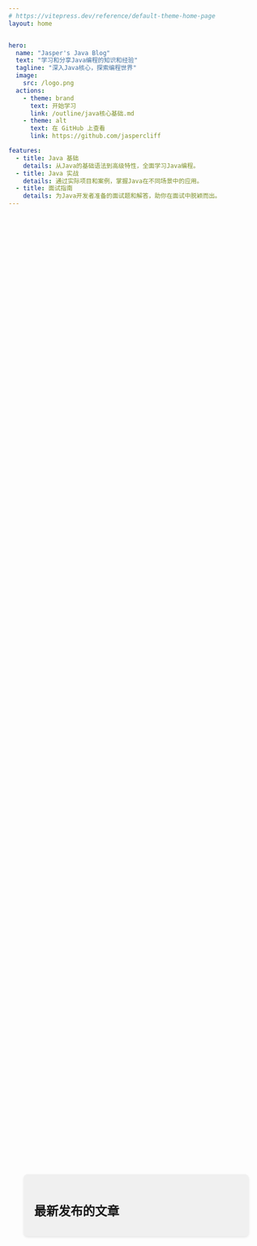 ```yaml
---
# https://vitepress.dev/reference/default-theme-home-page
layout: home


hero:
  name: "Jasper's Java Blog"
  text: "学习和分享Java编程的知识和经验"
  tagline: "深入Java核心，探索编程世界"
  image:
    src: /logo.png
  actions:
    - theme: brand
      text: 开始学习
      link: /outline/java核心基础.md
    - theme: alt
      text: 在 GitHub 上查看
      link: https://github.com/jaspercliff

features:
  - title: Java 基础
    details: 从Java的基础语法到高级特性，全面学习Java编程。
  - title: Java 实战
    details: 通过实际项目和案例，掌握Java在不同场景中的应用。
  - title: 面试指南
    details: 为Java开发者准备的面试题和解答，助你在面试中脱颖而出。
---
```


<div class="latest-md-files">
  <div class="card">
    <h1>最新发布的文章</h1>
    <ul>
      <!-- <li v-for="file in files" :key="file">
        <a :href="`/${file}`">{{ file }}</a>
      </li> -->
    </ul>
  </div>
</div>

<style>
:root {
  --vp-home-hero-name-color: transparent;
  --vp-home-hero-name-background: -webkit-linear-gradient(120deg, #bd34fe 30%, #41d1ff);

  --vp-home-hero-image-background-image: linear-gradient(-45deg, #bd34fe 50%, #47caff 50%);
  --vp-home-hero-image-filter: blur(44px);
}

@media (min-width: 640px) {
  :root {
    --vp-home-hero-image-filter: blur(56px);
  }
}

@media (min-width: 960px) {
  :root {
    --vp-home-hero-image-filter: blur(68px);
  }
}
.latest-md-files {
  display: flex;
  justify-content: center;
  align-items: center;
  height: 100%;
}

.card {
  padding: 20px;
  background-color: #f0f0f0;
  border-radius: 8px;
  box-shadow: 0 2px 4px rgba(0, 0, 0, 0.1);
  max-width: 80%; /* 设置卡片最大宽度 */
  width: 1000px
}

h1 {
  font-size: 24px;
  margin-bottom: 10px;
}

ul {
  list-style-type: none;
  padding: 0;
}

li {
  margin: 5px 0;
}
</style>
